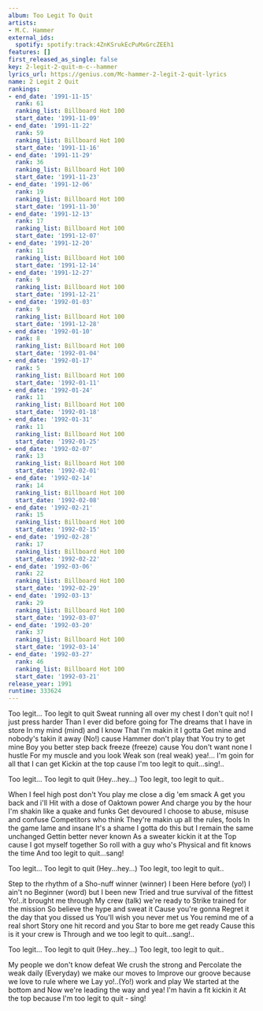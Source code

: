 ```yaml
---
album: Too Legit To Quit
artists:
- M.C. Hammer
external_ids:
  spotify: spotify:track:4ZnKSrukEcPuMxGrcZEEh1
features: []
first_released_as_single: false
key: 2-legit-2-quit-m-c--hammer
lyrics_url: https://genius.com/Mc-hammer-2-legit-2-quit-lyrics
name: 2 Legit 2 Quit
rankings:
- end_date: '1991-11-15'
  rank: 61
  ranking_list: Billboard Hot 100
  start_date: '1991-11-09'
- end_date: '1991-11-22'
  rank: 59
  ranking_list: Billboard Hot 100
  start_date: '1991-11-16'
- end_date: '1991-11-29'
  rank: 36
  ranking_list: Billboard Hot 100
  start_date: '1991-11-23'
- end_date: '1991-12-06'
  rank: 19
  ranking_list: Billboard Hot 100
  start_date: '1991-11-30'
- end_date: '1991-12-13'
  rank: 17
  ranking_list: Billboard Hot 100
  start_date: '1991-12-07'
- end_date: '1991-12-20'
  rank: 11
  ranking_list: Billboard Hot 100
  start_date: '1991-12-14'
- end_date: '1991-12-27'
  rank: 9
  ranking_list: Billboard Hot 100
  start_date: '1991-12-21'
- end_date: '1992-01-03'
  rank: 9
  ranking_list: Billboard Hot 100
  start_date: '1991-12-28'
- end_date: '1992-01-10'
  rank: 8
  ranking_list: Billboard Hot 100
  start_date: '1992-01-04'
- end_date: '1992-01-17'
  rank: 5
  ranking_list: Billboard Hot 100
  start_date: '1992-01-11'
- end_date: '1992-01-24'
  rank: 11
  ranking_list: Billboard Hot 100
  start_date: '1992-01-18'
- end_date: '1992-01-31'
  rank: 11
  ranking_list: Billboard Hot 100
  start_date: '1992-01-25'
- end_date: '1992-02-07'
  rank: 13
  ranking_list: Billboard Hot 100
  start_date: '1992-02-01'
- end_date: '1992-02-14'
  rank: 14
  ranking_list: Billboard Hot 100
  start_date: '1992-02-08'
- end_date: '1992-02-21'
  rank: 15
  ranking_list: Billboard Hot 100
  start_date: '1992-02-15'
- end_date: '1992-02-28'
  rank: 17
  ranking_list: Billboard Hot 100
  start_date: '1992-02-22'
- end_date: '1992-03-06'
  rank: 22
  ranking_list: Billboard Hot 100
  start_date: '1992-02-29'
- end_date: '1992-03-13'
  rank: 29
  ranking_list: Billboard Hot 100
  start_date: '1992-03-07'
- end_date: '1992-03-20'
  rank: 37
  ranking_list: Billboard Hot 100
  start_date: '1992-03-14'
- end_date: '1992-03-27'
  rank: 46
  ranking_list: Billboard Hot 100
  start_date: '1992-03-21'
release_year: 1991
runtime: 333624
---
```

Too legit... Too legit to quit
Sweat running all over my chest
I don't quit no!
I just press harder
Than I ever did before going for
The dreams that I have in store
In my mind (mind) and I know
That I'm makin it I gotta
Get mine and nobody's takin it away
(No!) cause Hammer don't play that
You try to get mine
Boy you better step back freeze (freeze) cause
You don't want none I hustle
For my muscle and you look
Weak son (real weak) yea!...
I'm goin for all that I can get
Kickin at the top cause I'm too legit to quit...sing!..


Too legit... Too legit to quit
(Hey...hey...)
Too legit, too legit to quit..


When I feel high post don't
You play me close a dig 'em smack
A get you back and i'll
Hit with a dose of Oaktown power
And charge you by the hour
I'm shakin like a quake and funks
Get devoured I choose to abuse, misuse and confuse
Competitors who think
They're makin up all the rules, fools
In the game lame and insane
It's a shame I gotta do this but
I remain the same unchanged
Gettin better never known
As a sweater kickin it at the
Top cause I got myself together
So roll with a guy who's
Physical and fit knows the time
And too legit to quit...sang!


Too legit... Too legit to quit
(Hey...hey...)
Too legit, too legit to quit..


Step to the rhythm of a
Sho-nuff winner (winner) I been
Here before (yo!) I ain't no
Beginner (word) but I been new
Tried and true survival of the fittest
Yo!..it brought me through
My crew (talk) we're ready to
Strike trained for the mission
So believe the hype and sweat it
Cause you're gonna
Regret it the day that you dissed us
You'll wish you never met us
You remind me of a real short
Story one hit record and you
Star to bore me get ready
Cause this is it your crew is
Through and we too legit to quit...sang!..


Too legit... Too legit to quit
(Hey...hey...)
Too legit, too legit to quit..


My people we don't know defeat
We crush the strong and
Percolate the weak daily
(Everyday) we make our moves to
Improve our groove because we love to rule where we
Lay yo!..(Yo!) work and play
We started at the bottom and
Now we're leading the way and yea!
I'm havin a fit kickin it
At the top because I'm too legit to quit - sing!
